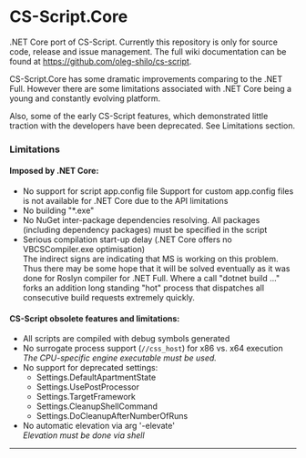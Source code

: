 # CS-Script.Core
.NET Core port of CS-Script. Currently this repository is only for source code, release and issue management. The full wiki documentation can be found at https://github.com/oleg-shilo/cs-script.


CS-Script.Core has some dramatic improvements comparing to the .NET Full. However there are some limitations associated with .NET Core being a young and constantly evolving platform. 

Also, some of the early CS-Script features, which demonstrated little traction with the developers have been deprecated. See Limitations section.

 
### Limitations

#### Imposed by .NET Core:
  - No support for script app.config file
    Support for custom app.config files is not available for .NET Core due to the API limitations
  - No building "*.exe"
  - No NuGet inter-package dependencies resolving. All packages (including dependency packages) must be specified in the script
  - Serious compilation start-up delay (.NET Core offers no VBCSCompiler.exe optimisation)<br>
    The indirect signs are indicating that MS is working on this problem. Thus there may be some hope that it will be solved eventually as it was done for Roslyn compiler for .NET Full.
    Where a call "dotnet build ..." forks an addition long standing "hot" process that dispatches all consecutive build requests extremely quickly.

#### CS-Script obsolete features and limitations:
  - All scripts are compiled with debug symbols generated
  - No surrogate process support (`//css_host`) for x86 vs. x64 execution
    _The CPU-specific engine executable must be used._
  - No support for deprecated settings:
    - Settings.DefaultApartmentState 
    - Settings.UsePostProcessor
    - Settings.TargetFramework
    - Settings.CleanupShellCommand
    - Settings.DoCleanupAfterNumberOfRuns
  - No automatic elevation via arg '-elevate'<br>
    _Elevation must be done via shell_
    
----

